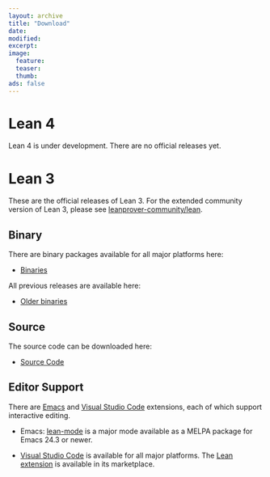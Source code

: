 ```yaml
---
layout: archive
title: "Download"
date:
modified:
excerpt:
image:
  feature:
  teaser:
  thumb:
ads: false
---
```


# Lean 4

Lean 4 is under development. There are no official releases yet.

# Lean 3

These are the official releases of Lean 3. For the extended community version of Lean 3, please see [leanprover-community/lean](https://github.com/leanprover-community/lean/).

## Binary

There are binary packages available for all major platforms here:

- [Binaries](https://github.com/leanprover/lean/releases/latest)

All previous releases are available here:

- [Older binaries](https://github.com/leanprover/lean/releases)

## Source

The source code can be downloaded here:

- [Source Code](http://github.com/leanprover/lean)

## Editor Support

There are [Emacs](https://www.gnu.org/software/emacs/) and [Visual Studio Code](http://code.visualstudio.com) extensions, each of which support interactive editing.

- Emacs: [lean-mode](https://github.com/leanprover/lean-mode) is a major mode available as a MELPA package for Emacs 24.3 or newer.

- [Visual Studio Code](http://code.visualstudio.com) is available for all major platforms.
  The [Lean extension](https://marketplace.visualstudio.com/items?itemName=jroesch.lean) is available in its marketplace.
